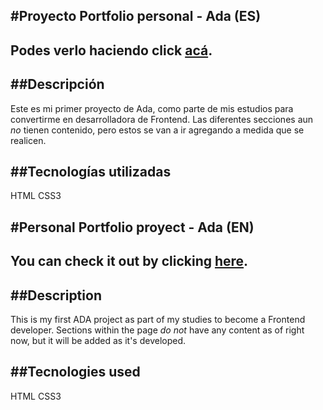 #Proyecto Portfolio personal - Ada (ES)
---
Podes verlo haciendo click [acá](https://caroegger.github.io/Portfolio-Ada).
---
##Descripción 
---
Este es mi primer proyecto de Ada, como parte de mis estudios para convertirme en desarrolladora de Frontend.
Las diferentes secciones aun *no* tienen contenido, pero estos se van a ir agregando a medida que se realicen.

##Tecnologías utilizadas 
---
HTML
CSS3

#Personal Portfolio proyect - Ada (EN)
---
You can check it out by clicking [here](https://caroegger.github.io/Portfolio-Ada).
---
##Description
---
This is my first ADA project as part of my studies to become a Frontend developer.
Sections within the page *do not* have any content as of right now, but it will be added as it's developed.

##Tecnologies used 
---
HTML
CSS3